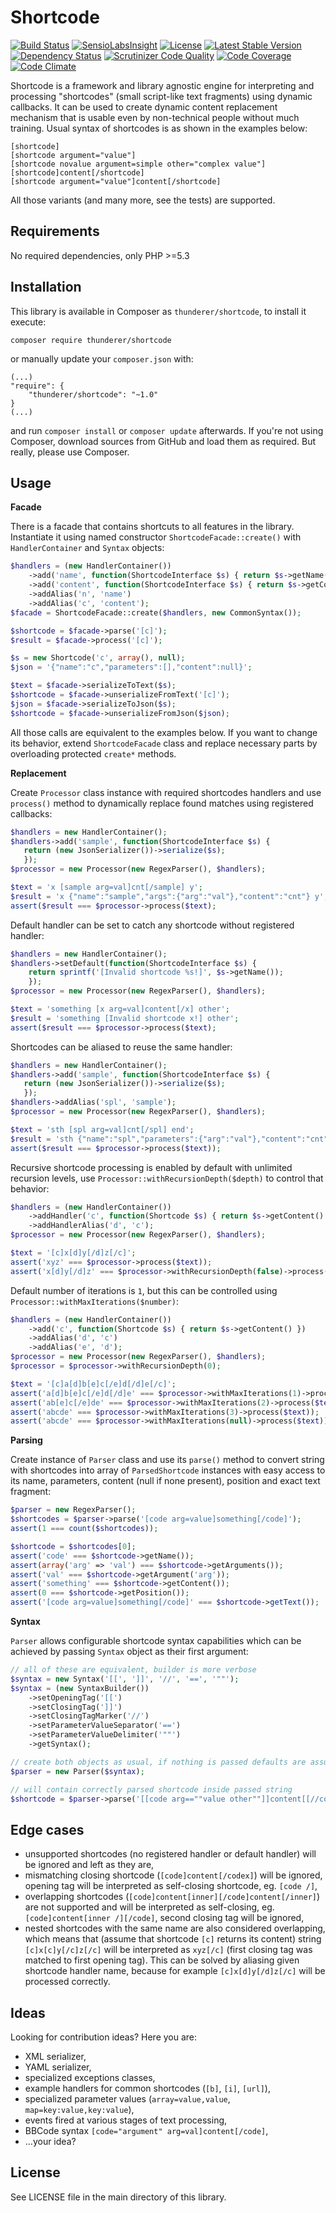 # Shortcode

[![Build Status](https://travis-ci.org/thunderer/Shortcode.png?branch=master)](https://travis-ci.org/thunderer/Shortcode)
[![SensioLabsInsight](https://insight.sensiolabs.com/projects/5235d5e3-d112-48df-bc07-d4555aef293d/mini.png)](https://insight.sensiolabs.com/projects/5235d5e3-d112-48df-bc07-d4555aef293d)
[![License](https://poser.pugx.org/thunderer/shortcode/license.svg)](https://packagist.org/packages/thunderer/shortcode)
[![Latest Stable Version](https://poser.pugx.org/thunderer/shortcode/v/stable.svg)](https://packagist.org/packages/thunderer/shortcode)
[![Dependency Status](https://www.versioneye.com/user/projects/551d5385971f7847ca000002/badge.svg?style=flat)](https://www.versioneye.com/user/projects/551d5385971f7847ca000002)
[![Scrutinizer Code Quality](https://scrutinizer-ci.com/g/thunderer/Shortcode/badges/quality-score.png?b=master)](https://scrutinizer-ci.com/g/thunderer/Shortcode/?branch=master)
[![Code Coverage](https://scrutinizer-ci.com/g/thunderer/Shortcode/badges/coverage.png?b=master)](https://scrutinizer-ci.com/g/thunderer/Shortcode/?branch=master)
[![Code Climate](https://codeclimate.com/github/thunderer/Shortcode/badges/gpa.svg)](https://codeclimate.com/github/thunderer/Shortcode)

Shortcode is a framework and library agnostic engine for interpreting and processing "shortcodes" (small script-like text fragments) using dynamic callbacks. It can be used to create dynamic content replacement mechanism that is usable even by non-technical people without much training. Usual syntax of shortcodes is as shown in the examples below:

```
[shortcode]
[shortcode argument="value"]
[shortcode novalue argument=simple other="complex value"]
[shortcode]content[/shortcode]
[shortcode argument="value"]content[/shortcode]
```

All those variants (and many more, see the tests) are supported.

## Requirements

No required dependencies, only PHP >=5.3

## Installation

This library is available in Composer as `thunderer/shortcode`, to install it execute:

```
composer require thunderer/shortcode
```

or manually update your `composer.json` with:

```
(...)
"require": {
    "thunderer/shortcode": "~1.0"
}
(...)
```

and run `composer install` or `composer update` afterwards. If you're not using Composer, download sources from GitHub and load them as required. But really, please use Composer.

## Usage

**Facade**

There is a facade that contains shortcuts to all features in the library. Instantiate it using named constructor `ShortcodeFacade::create()` with `HandlerContainer` and `Syntax` objects:

```php
$handlers = (new HandlerContainer())
    ->add('name', function(ShortcodeInterface $s) { return $s->getName(); })
    ->add('content', function(ShortcodeInterface $s) { return $s->getContent(); })
    ->addAlias('n', 'name')
    ->addAlias('c', 'content');
$facade = ShortcodeFacade::create($handlers, new CommonSyntax());

$shortcode = $facade->parse('[c]');
$result = $facade->process('[c]');

$s = new Shortcode('c', array(), null);
$json = '{"name":"c","parameters":[],"content":null}';

$text = $facade->serializeToText($s);
$shortcode = $facade->unserializeFromText('[c]');
$json = $facade->serializeToJson($s);
$shortcode = $facade->unserializeFromJson($json);
```

All those calls are equivalent to the examples below. If you want to change its behavior, extend `ShortcodeFacade` class and replace necessary parts by overloading protected `create*` methods.

**Replacement**

Create `Processor` class instance with required shortcodes handlers and use `process()` method to dynamically replace found matches using registered callbacks:

```php
$handlers = new HandlerContainer();
$handlers->add('sample', function(ShortcodeInterface $s) {    
   return (new JsonSerializer())->serialize($s);
   });
$processor = new Processor(new RegexParser(), $handlers);

$text = 'x [sample arg=val]cnt[/sample] y';
$result = 'x {"name":"sample","args":{"arg":"val"},"content":"cnt"} y';
assert($result === $processor->process($text);
```

Default handler can be set to catch any shortcode without registered handler:

```php
$handlers = new HandlerContainer();
$handlers->setDefault(function(ShortcodeInterface $s) {
    return sprintf('[Invalid shortcode %s!]', $s->getName());
    });
$processor = new Processor(new RegexParser(), $handlers);

$text = 'something [x arg=val]content[/x] other';
$result = 'something [Invalid shortcode x!] other';
assert($result === $processor->process($text);
```

Shortcodes can be aliased to reuse the same handler:

```php
$handlers = new HandlerContainer();
$handlers->add('sample', function(ShortcodeInterface $s) {
   return (new JsonSerializer())->serialize($s);
   });
$handlers->addAlias('spl', 'sample');
$processor = new Processor(new RegexParser(), $handlers);

$text = 'sth [spl arg=val]cnt[/spl] end';
$result = 'sth {"name":"spl","parameters":{"arg":"val"},"content":"cnt"} end';
assert($result === $processor->process($text));
```

Recursive shortcode processing is enabled by default with unlimited recursion levels, use `Processor::withRecursionDepth($depth)` to control that behavior:

```php
$handlers = (new HandlerContainer())
    ->addHandler('c', function(Shortcode $s) { return $s->getContent() })
    ->addHandlerAlias('d', 'c');
$processor = new Processor(new RegexParser(), $handlers);

$text = '[c]x[d]y[/d]z[/c]';
assert('xyz' === $processor->process($text));
assert('x[d]y[/d]z' === $processor->withRecursionDepth(false)->process($text));
```

Default number of iterations is `1`, but this can be controlled using `Processor::withMaxIterations($number)`:

```php
$handlers = (new HandlerContainer())
    ->add('c', function(Shortcode $s) { return $s->getContent() })
    ->addAlias('d', 'c')
    ->addAlias('e', 'd');
$processor = new Processor(new RegexParser(), $handlers);
$processor = $processor->withRecursionDepth(0);

$text = '[c]a[d]b[e]c[/e]d[/d]e[/c]';
assert('a[d]b[e]c[/e]d[/d]e' === $processor->withMaxIterations(1)->process($text));
assert('ab[e]c[/e]de' === $processor->withMaxIterations(2)->process($text));
assert('abcde' === $processor->withMaxIterations(3)->process($text));
assert('abcde' === $processor->withMaxIterations(null)->process($text));
```

**Parsing**

Create instance of `Parser` class and use its `parse()` method to convert string with shortcodes into array of `ParsedShortcode` instances with easy access to its name, parameters, content (null if none present), position and exact text fragment:

```php
$parser = new RegexParser();
$shortcodes = $parser->parse('[code arg=value]something[/code]');
assert(1 === count($shortcodes));

$shortcode = $shortcodes[0];
assert('code' === $shortcode->getName());
assert(array('arg' => 'val') === $shortcode->getArguments());
assert('val' === $shortcode->getArgument('arg'));
assert('something' === $shortcode->getContent());
assert(0 === $shortcode->getPosition());
assert('[code arg=value]something[/code]' === $shortcode->getText());
```

**Syntax**

`Parser` allows configurable shortcode syntax capabilities which can be achieved by passing `Syntax` object as their first argument:

```php
// all of these are equivalent, builder is more verbose
$syntax = new Syntax('[[', ']]', '//', '==', '""');
$syntax = (new SyntaxBuilder())
    ->setOpeningTag('[[')
    ->setClosingTag(']]')
    ->setClosingTagMarker('//')
    ->setParameterValueSeparator('==')
    ->setParameterValueDelimiter('""')
    ->getSyntax();

// create both objects as usual, if nothing is passed defaults are assumed
$parser = new Parser($syntax);

// will contain correctly parsed shortcode inside passed string
$shortcode = $parser->parse('[[code arg==""value other""]]content[[//code]]');
```

## Edge cases

* unsupported shortcodes (no registered handler or default handler) will be ignored and left as they are,
* mismatching closing shortcode (`[code]content[/codex]`) will be ignored, opening tag will be interpreted as self-closing shortcode, eg. `[code /]`,
* overlapping shortcodes (`[code]content[inner][/code]content[/inner]`) are not supported and will be interpreted as self-closing, eg. `[code]content[inner /][/code]`, second closing tag will be ignored,
* nested shortcodes with the same name are also considered overlapping, which means that (assume that shortcode `[c]` returns its content) string `[c]x[c]y[/c]z[/c]` will be interpreted as `xyz[/c]` (first closing tag was matched to first opening tag). This can be solved by aliasing given shortcode handler name, because for example `[c]x[d]y[/d]z[/c]` will be processed correctly.

## Ideas

Looking for contribution ideas? Here you are:

* XML serializer,
* YAML serializer,
* specialized exceptions classes,
* example handlers for common shortcodes (`[b]`, `[i]`, `[url]`),
* specialized parameter values (`array=value,value`, `map=key:value,key:value`),
* events fired at various stages of text processing,
* BBCode syntax `[code="argument" arg=val]content[/code]`,
* ...your idea?

## License

See LICENSE file in the main directory of this library.
